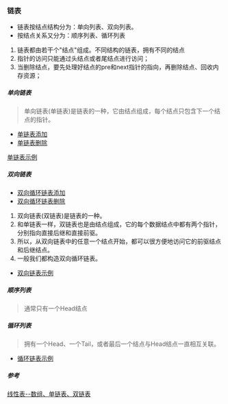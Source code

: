 ### 链表

* 链表按结点结构分为：单向列表、双向列表。
* 按结点关系又分为：顺序列表、循环列表

1. 链表都由若干个"结点"组成。不同结构的链表，拥有不同的结点
2. 指针的访问只能通过头结点或者尾结点进行访问；
3. 当删除结点，要先处理好结点的pre和next指针的指向，再删除结点、回收内存资源；

##### 单向链表
>单向链表(单链表)是链表的一种，它由结点组成，每个结点只包含下一个结点的指针。

* [单链表添加](SingleLinkAdd.jpg)
* [单链表删除](SingleLinkRemove.jpg)

[单链表示例](../../../TutorialCodeSample/src/main/java/com/xcstasy/tutorial/datastructure/link/SingleLinkList.kt)

##### 双向链表

* [双向循环链表添加](DoubleLinkAdd.jpg)
* [双向循环链表删除](DoubleLinkRemove.jpg)

1. 双向链表(双链表)是链表的一种。
2. 和单链表一样，双链表也是由结点组成，它的每个数据结点中都有两个指针，分别指向直接后继和直接前驱。
3. 所以，从双向链表中的任意一个结点开始，都可以很方便地访问它的前驱结点和后继结点。
4. 一般我们都构造双向循环链表。

* [双向链表示例](../../../TutorialCodeSample/src/main/java/com/xcstasy/tutorial/datastructure/link/DoubleLinkList.kt)


##### 顺序列表
>通常只有一个Head结点

##### 循环列表
>拥有一个Head、一个Tail，或者最后一个结点与Head结点一直相互关联。

* [循环链表示例](../../../TutorialCodeSample/src/main/java/com/xcstasy/tutorial/datastructure/link/CycleLinkList.kt)

##### 参考
[线性表--数组、单链表、双链表](https://wangkuiwu.github.io/2013/01/01/dlink/)